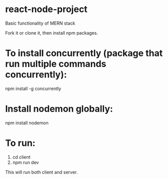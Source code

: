 # react-node-project
Basic functionality of MERN stack

Fork it or clone it, then install npm packages.

# To install concurrently (package that run multiple commands concurrently):
npm install -g concurrently
# Install nodemon globally:
npm install nodemon

# To run:
1. cd client
2. npm run dev

This will run both client and server.
